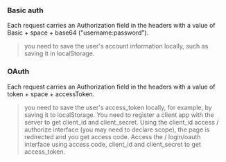 ### Basic auth
Each request carries an Authorization field in the headers with a value of Basic + space + base64 ("username:password").
> you need to save the user's account information locally, such as saving it in localStorage.
### OAuth
Each request carries an Authorization field in the headers with a value of token + space + accessToken.
> you need to save the user's access_token locally, for example, by saving it to localStorage.
You need to register a client app with the server to get client_id and client_secret.
Using the client_id access / authorize interface (you may need to declare scope), the page is redirected and you get access code.
Access the / login/oauth interface using access code, client_id and client_secret to get access_token.